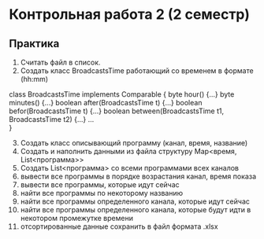 # Контрольная работа 2 (2 семестр)

## Практика

1. Считать файл в список.
2. Создать класс BroadcastsTime работающий со временем в формате (hh:mm)

class BroadcastsTime implements Comparable {
    byte hour() {...}
    byte minutes() {...}
    boolean after(BroadcastsTime t) {...}
    boolean befor(BroadcastsTime t) {...}
    boolean between(BroadcastsTime t1, BroadcastsTime t2) {...}
    ...    
}

3. Создать класс описывающий программу (канал, время, название)
4. Создать и наполнить данными из файла структуру Map<время, List<программа>>
5. Создать List<программа> со всеми программами всех каналов
6. вывести все программы в порядке возрастания канал, время показа
7. вывести все программы, которые идут сейчас
8. найти все программы по некоторому названию
9. найти все программы определенного канала, которые идут сейчас
10. найти все программы определенного канала, которые будут идти в некотором промежутке времени
11. отсортированные данные сохранить в файл формата .xlsx 
